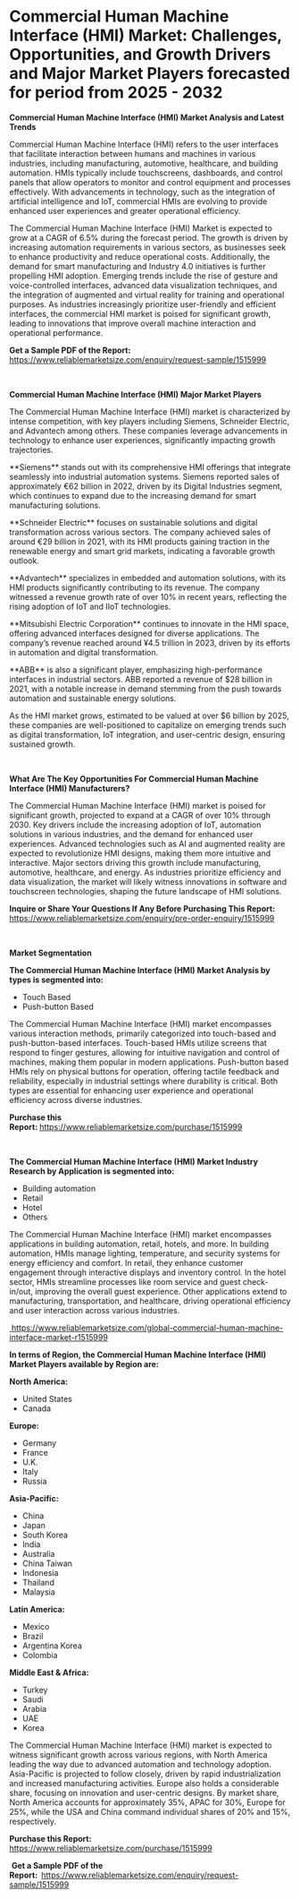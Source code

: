 <p><h1>Commercial Human Machine Interface (HMI) Market: Challenges, Opportunities, and Growth Drivers and Major Market Players forecasted for period from 2025 - 2032</h1></p><p><strong>Commercial Human Machine Interface (HMI) Market Analysis and Latest Trends</strong></p>
<p><p>Commercial Human Machine Interface (HMI) refers to the user interfaces that facilitate interaction between humans and machines in various industries, including manufacturing, automotive, healthcare, and building automation. HMIs typically include touchscreens, dashboards, and control panels that allow operators to monitor and control equipment and processes effectively. With advancements in technology, such as the integration of artificial intelligence and IoT, commercial HMIs are evolving to provide enhanced user experiences and greater operational efficiency.</p><p>The Commercial Human Machine Interface (HMI) Market is expected to grow at a CAGR of 6.5% during the forecast period. The growth is driven by increasing automation requirements in various sectors, as businesses seek to enhance productivity and reduce operational costs. Additionally, the demand for smart manufacturing and Industry 4.0 initiatives is further propelling HMI adoption. Emerging trends include the rise of gesture and voice-controlled interfaces, advanced data visualization techniques, and the integration of augmented and virtual reality for training and operational purposes. As industries increasingly prioritize user-friendly and efficient interfaces, the commercial HMI market is poised for significant growth, leading to innovations that improve overall machine interaction and operational performance.</p></p>
<p><strong>Get a Sample PDF of the Report:&nbsp;</strong> <a href="https://www.reliablemarketsize.com/enquiry/request-sample/1515999?utm_campaign=1133&utm_medium=2&utm_source=Github&utm_content=ia&utm_term=16042025&utm_id=commercial-human-machine-interface-hmi">https://www.reliablemarketsize.com/enquiry/request-sample/1515999</a></p>
<p>&nbsp;</p>
<p><strong>Commercial Human Machine Interface (HMI) Major Market Players</strong></p>
<p><p>The Commercial Human Machine Interface (HMI) market is characterized by intense competition, with key players including Siemens, Schneider Electric, and Advantech among others. These companies leverage advancements in technology to enhance user experiences, significantly impacting growth trajectories.</p><p>**Siemens** stands out with its comprehensive HMI offerings that integrate seamlessly into industrial automation systems. Siemens reported sales of approximately €62 billion in 2022, driven by its Digital Industries segment, which continues to expand due to the increasing demand for smart manufacturing solutions.</p><p>**Schneider Electric** focuses on sustainable solutions and digital transformation across various sectors. The company achieved sales of around €29 billion in 2021, with its HMI products gaining traction in the renewable energy and smart grid markets, indicating a favorable growth outlook.</p><p>**Advantech** specializes in embedded and automation solutions, with its HMI products significantly contributing to its revenue. The company witnessed a revenue growth rate of over 10% in recent years, reflecting the rising adoption of IoT and IIoT technologies.</p><p>**Mitsubishi Electric Corporation** continues to innovate in the HMI space, offering advanced interfaces designed for diverse applications. The company’s revenue reached around ¥4.5 trillion in 2023, driven by its efforts in automation and digital transformation.</p><p>**ABB** is also a significant player, emphasizing high-performance interfaces in industrial sectors. ABB reported a revenue of $28 billion in 2021, with a notable increase in demand stemming from the push towards automation and sustainable energy solutions.</p><p>As the HMI market grows, estimated to be valued at over $6 billion by 2025, these companies are well-positioned to capitalize on emerging trends such as digital transformation, IoT integration, and user-centric design, ensuring sustained growth.</p></p>
<p>&nbsp;</p>
<p><strong>What Are The Key Opportunities For Commercial Human Machine Interface (HMI) Manufacturers?</strong></p>
<p><p>The Commercial Human Machine Interface (HMI) market is poised for significant growth, projected to expand at a CAGR of over 10% through 2030. Key drivers include the increasing adoption of IoT, automation solutions in various industries, and the demand for enhanced user experiences. Advanced technologies such as AI and augmented reality are expected to revolutionize HMI designs, making them more intuitive and interactive. Major sectors driving this growth include manufacturing, automotive, healthcare, and energy. As industries prioritize efficiency and data visualization, the market will likely witness innovations in software and touchscreen technologies, shaping the future landscape of HMI solutions.</p></p>
<p><strong>Inquire or Share Your Questions If Any Before Purchasing This Report:</strong> <a href="https://www.reliablemarketsize.com/enquiry/pre-order-enquiry/1515999?utm_campaign=1133&utm_medium=2&utm_source=Github&utm_content=ia&utm_term=16042025&utm_id=commercial-human-machine-interface-hmi">https://www.reliablemarketsize.com/enquiry/pre-order-enquiry/1515999</a></p>
<p>&nbsp;</p>
<p><strong>Market Segmentation</strong></p>
<p><strong>The Commercial Human Machine Interface (HMI) Market Analysis by types is segmented into:</strong></p>
<p><ul><li>Touch Based</li><li>Push-button Based</li></ul></p>
<p><p>The Commercial Human Machine Interface (HMI) market encompasses various interaction methods, primarily categorized into touch-based and push-button-based interfaces. Touch-based HMIs utilize screens that respond to finger gestures, allowing for intuitive navigation and control of machines, making them popular in modern applications. Push-button based HMIs rely on physical buttons for operation, offering tactile feedback and reliability, especially in industrial settings where durability is critical. Both types are essential for enhancing user experience and operational efficiency across diverse industries.</p></p>
<p><strong>Purchase this Report:&nbsp;</strong><a href="https://www.reliablemarketsize.com/purchase/1515999?utm_campaign=1133&utm_medium=2&utm_source=Github&utm_content=ia&utm_term=16042025&utm_id=commercial-human-machine-interface-hmi">https://www.reliablemarketsize.com/purchase/1515999</a></p>
<p>&nbsp;</p>
<p><strong>The Commercial Human Machine Interface (HMI) Market Industry Research by Application is segmented into:</strong></p>
<p><ul><li>Building automation</li><li>Retail</li><li>Hotel</li><li>Others</li></ul></p>
<p><p>The Commercial Human Machine Interface (HMI) market encompasses applications in building automation, retail, hotels, and more. In building automation, HMIs manage lighting, temperature, and security systems for energy efficiency and comfort. In retail, they enhance customer engagement through interactive displays and inventory control. In the hotel sector, HMIs streamline processes like room service and guest check-in/out, improving the overall guest experience. Other applications extend to manufacturing, transportation, and healthcare, driving operational efficiency and user interaction across various industries.</p></p>
<p><a href="https://www.reliablemarketsize.com/global-commercial-human-machine-interface-market-r1515999?utm_campaign=1133&utm_medium=2&utm_source=Github&utm_content=ia&utm_term=16042025&utm_id=commercial-human-machine-interface-hmi">&nbsp;https://www.reliablemarketsize.com/global-commercial-human-machine-interface-market-r1515999</a></p>
<p><strong>In terms of Region, the Commercial Human Machine Interface (HMI) Market Players available by Region are:</strong></p>
<p>
    <p> <strong> North America: </strong>
        <ul>
            <li>United States</li>
            <li>Canada</li>
        </ul>
        </p> 
    <p> <strong> Europe: </strong>
        <ul>
            <li>Germany</li>
            <li>France</li>
            <li>U.K.</li>
            <li>Italy</li>
            <li>Russia</li>
        </ul>
        </p> 
    <p> <strong> Asia-Pacific: </strong>
        <ul>
            <li>China</li>
            <li>Japan</li>
            <li>South Korea</li>
            <li>India</li>
            <li>Australia</li>
            <li>China Taiwan</li>
            <li>Indonesia</li>
            <li>Thailand</li>
            <li>Malaysia</li>
        </ul>
        </p> 
    <p> <strong> Latin America: </strong>
        <ul>
            <li>Mexico</li>
            <li>Brazil</li>
            <li>Argentina Korea</li>
            <li>Colombia</li>
        </ul>
        </p> 
    <p> <strong> Middle East & Africa: </strong>
        <ul>
            <li>Turkey</li>
            <li>Saudi</li>
            <li>Arabia</li>
            <li>UAE</li>
            <li>Korea</li>
        </ul>
    </p>
    </p>
<p><p>The Commercial Human Machine Interface (HMI) market is expected to witness significant growth across various regions, with North America leading the way due to advanced automation and technology adoption. Asia-Pacific is projected to follow closely, driven by rapid industrialization and increased manufacturing activities. Europe also holds a considerable share, focusing on innovation and user-centric designs. By market share, North America accounts for approximately 35%, APAC for 30%, Europe for 25%, while the USA and China command individual shares of 20% and 15%, respectively.</p></p>
<p><strong>Purchase this Report: </strong><a href="https://www.reliablemarketsize.com/purchase/1515999?utm_campaign=1133&utm_medium=2&utm_source=Github&utm_content=ia&utm_term=16042025&utm_id=commercial-human-machine-interface-hmi">https://www.reliablemarketsize.com/purchase/1515999</a></p>
<p>&nbsp;<strong>Get a Sample PDF of the Report:&nbsp;&nbsp;</strong><a href="https://www.reliablemarketsize.com/enquiry/request-sample/1515999?utm_campaign=1133&utm_medium=2&utm_source=Github&utm_content=ia&utm_term=16042025&utm_id=commercial-human-machine-interface-hmi">https://www.reliablemarketsize.com/enquiry/request-sample/1515999</a></p>
<p><strong></strong></p>
<p><p></p><p></p><p></p></p>